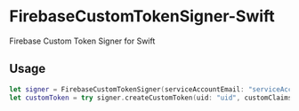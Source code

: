 # FirebaseCustomTokenSigner-Swift

Firebase Custom Token Signer for Swift

## Usage

```swift
let signer = FirebaseCustomTokenSigner(serviceAccountEmail: "serviceAccountEmail", serviceAccountPrivateKey: "serviceAccountPrivateKey")
let customToken = try signer.createCustomToken(uid: "uid", customClaims: ["premium_account": ClaimValue.bool(true)])
```
